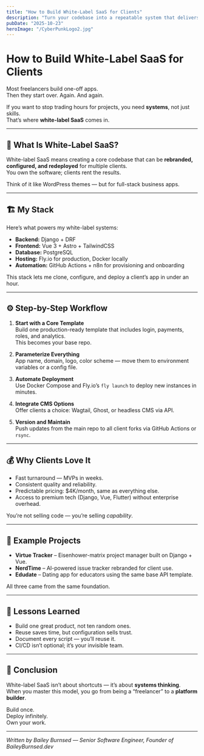 ```yaml
---
title: "How to Build White-Label SaaS for Clients"
description: "Turn your codebase into a repeatable system that delivers custom software fast."
pubDate: "2025-10-23"
heroImage: "/CyberPunkLogo2.jpg"
---
```


# How to Build White-Label SaaS for Clients  

Most freelancers build one-off apps.  
Then they start over. Again. And again.  

If you want to stop trading hours for projects, you need **systems**, not just skills.  
That’s where **white-label SaaS** comes in.  

---

## 🧩 What Is White-Label SaaS?  

White-label SaaS means creating a core codebase that can be **rebranded, configured, and redeployed** for multiple clients.  
You own the software; clients rent the results.  

Think of it like WordPress themes — but for full-stack business apps.  

---

## 🏗️ My Stack  

Here’s what powers my white-label systems:  

- **Backend:** Django + DRF  
- **Frontend:** Vue 3 + Astro + TailwindCSS  
- **Database:** PostgreSQL  
- **Hosting:** Fly.io for production, Docker locally  
- **Automation:** GitHub Actions + n8n for provisioning and onboarding  

This stack lets me clone, configure, and deploy a client’s app in under an hour.  

---

## ⚙️ Step-by-Step Workflow  

1. **Start with a Core Template**  
   Build one production-ready template that includes login, payments, roles, and analytics.  
   This becomes your base repo.  

2. **Parameterize Everything**  
   App name, domain, logo, color scheme — move them to environment variables or a config file.  

3. **Automate Deployment**  
   Use Docker Compose and Fly.io’s `fly launch` to deploy new instances in minutes.  

4. **Integrate CMS Options**  
   Offer clients a choice: Wagtail, Ghost, or headless CMS via API.  

5. **Version and Maintain**  
   Push updates from the main repo to all client forks via GitHub Actions or `rsync`.  

---

## 💰 Why Clients Love It  

- Fast turnaround — MVPs in weeks.  
- Consistent quality and reliability.  
- Predictable pricing: $4K/month, same as everything else.  
- Access to premium tech (Django, Vue, Flutter) without enterprise overhead.  

You’re not selling code — you’re selling *capability*.  

---

## 🚀 Example Projects  

- **Virtue Tracker** – Eisenhower-matrix project manager built on Django + Vue.  
- **NerdTime** – AI-powered issue tracker rebranded for client use.  
- **Edudate** – Dating app for educators using the same base API template.  

All three came from the same foundation.  

---

## 🧠 Lessons Learned  

- Build one great product, not ten random ones.  
- Reuse saves time, but configuration sells trust.  
- Document every script — you’ll reuse it.  
- CI/CD isn’t optional; it’s your invisible team.  

---

## 🏁 Conclusion  

White-label SaaS isn’t about shortcuts — it’s about **systems thinking**.  
When you master this model, you go from being a “freelancer” to a **platform builder**.  

Build once.  
Deploy infinitely.  
Own your work.  

---

*Written by Bailey Burnsed — Senior Software Engineer, Founder of BaileyBurnsed.dev*

